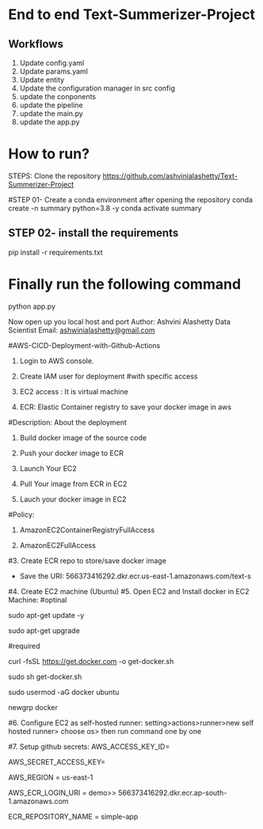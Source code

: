 # End to end Text-Summerizer-Project

## Workflows

1. Update config.yaml
2. Update params.yaml
3. Update entity
4. Update the configuration manager in src config
5. update the conponents
6. update the pipeline
7. update the main.py
8. update the app.py

# How to run?

STEPS:
Clone the repository
https://github.com/ashvinialashetty/Text-Summerizer-Project

#STEP 01- Create a conda environment after opening the repository
conda create -n summary python=3.8 -y
conda activate summary

## STEP 02- install the requirements
pip install -r requirements.txt
# Finally run the following command
python app.py

Now
open up you local host and port
Author: Ashvini Alashetty
Data Scientist
Email: ashwinialashetty@gmail.com

#AWS-CICD-Deployment-with-Github-Actions
1. Login to AWS console.
2. Create IAM user for deployment
#with specific access

1. EC2 access : It is virtual machine

2. ECR: Elastic Container registry to save your docker image in aws


#Description: About the deployment

1. Build docker image of the source code

2. Push your docker image to ECR

3. Launch Your EC2 

4. Pull Your image from ECR in EC2

5. Lauch your docker image in EC2

#Policy:

1. AmazonEC2ContainerRegistryFullAccess

2. AmazonEC2FullAccess

#3. Create ECR repo to store/save docker image
- Save the URI: 566373416292.dkr.ecr.us-east-1.amazonaws.com/text-s

#4. Create EC2 machine (Ubuntu)
#5. Open EC2 and Install docker in EC2 Machine:
#optinal

sudo apt-get update -y

sudo apt-get upgrade

#required

curl -fsSL https://get.docker.com -o get-docker.sh

sudo sh get-docker.sh

sudo usermod -aG docker ubuntu

newgrp docker

#6. Configure EC2 as self-hosted runner:
setting>actions>runner>new self hosted runner> choose os> then run command one by one

#7. Setup github secrets:
AWS_ACCESS_KEY_ID=

AWS_SECRET_ACCESS_KEY=

AWS_REGION = us-east-1

AWS_ECR_LOGIN_URI = demo>>  566373416292.dkr.ecr.ap-south-1.amazonaws.com

ECR_REPOSITORY_NAME = simple-app
